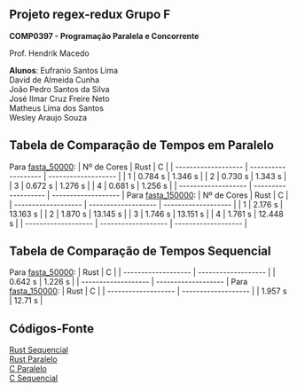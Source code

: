 ## Projeto regex-redux Grupo F

**COMP0397 - Programação Paralela e Concorrente**

Prof. Hendrik Macedo

**Alunos**: 
Eufranio Santos Lima     
David de Almeida Cunha            
João Pedro Santos da Silva       
José Ilmar Cruz Freire Neto          
Matheus Lima dos Santos     
Wesley Araujo Souza



## Tabela de Comparação de Tempos em Paralelo
Para [fasta_50000](https://raw.githubusercontent.com/Rheagor/GrupoF/master/inputs/fasta150000.txt?token=ALMH6QAPEJLOCJF5DUL374C73JUVW):
| Nº de Cores | Rust | C |
| ------------------- | ------------------- | ------------------- |
| 1 | 0.784 s | 1.346 s |
| 2 | 0.730 s | 1.343 s |
| 3 | 0.672 s | 1.276 s |
| 4 | 0.681 s | 1.256 s |
| ------------------- | ------------------- | ------------------- |
Para [fasta_150000](https://raw.githubusercontent.com/Rheagor/GrupoF/master/inputs/fasta150000.txt?token=ALMH6QDBBCQ2RGWXL4XIZZC73JU2M):
| Nº de Cores | Rust | C |
| ------------------- | ------------------- | ------------------- |
| 1 | 2.176 s | 13.163 s |
| 2 | 1.870 s | 13.145 s |
| 3 | 1.746 s | 13.151 s |
| 4 | 1.761 s | 12.448 s |
| ------------------- | ------------------- | ------------------- |


## Tabela de Comparação de Tempos Sequencial
Para [fasta_50000](https://raw.githubusercontent.com/Rheagor/GrupoF/master/inputs/fasta150000.txt?token=ALMH6QAPEJLOCJF5DUL374C73JUVW):
| Rust | C |
| ------------------- | ------------------- |
| 0.642 s | 1.226 s |
| ------------------- | ------------------- |
Para [fasta_150000](https://raw.githubusercontent.com/Rheagor/GrupoF/master/inputs/fasta150000.txt?token=ALMH6QDBBCQ2RGWXL4XIZZC73JU2M):
| Rust | C |
| ------------------- | ------------------- |
| 1.957 s | 12.71 s |



## Códigos-Fonte

[Rust Sequencial](https://raw.githubusercontent.com/Rheagor/GrupoF/master/serial/sequencial.rs?token=AKC5CGAHHFINHQPV4OZZA3K73JSGO)     
[Rust Paralelo](https://raw.githubusercontent.com/Rheagor/GrupoF/master/paralelo/paralelo.rs?token=AKC5CGC5NUKSOMBXWMDPOKC73JSA2)    
[C Paralelo](https://raw.githubusercontent.com/Rheagor/GrupoF/master/paralelo/regex_redux_mpi.c?token=AKC5CGHZN44SWZR4M2TO3P273JSC4)     
[C Sequencial](https://raw.githubusercontent.com/Rheagor/GrupoF/master/serial/regex_redux_serial.c?token=AKC5CGG6LLLTAXIVM6EUJZS73JSGI)    
